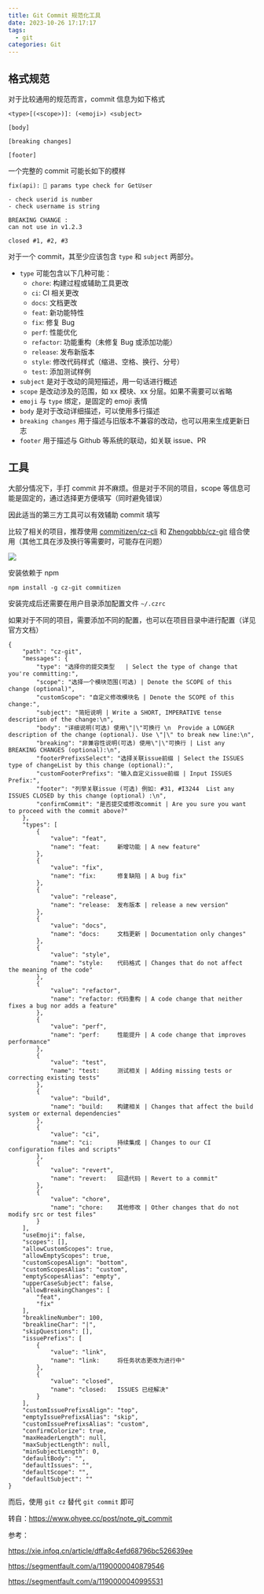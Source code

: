 ```yaml
---
title: Git Commit 规范化工具
date: 2023-10-26 17:17:17
tags:
  - git
categories: Git
---
```

## 格式规范

对于比较通用的规范而言，commit 信息为如下格式

```shell
<type>[(<scope>)]: (<emoji>) <subject>

[body]

[breaking changes]

[footer]
```

一个完整的 commit 可能长如下的模样

```shell
fix(api): 🐛 params type check for GetUser

- check userid is number
- check username is string

BREAKING CHANGE :
can not use in v1.2.3

closed #1, #2, #3
```

对于一个 commit，其至少应该包含 `type` 和 `subject` 两部分。

- `type` 可能包含以下几种可能：
	- `chore`: 构建过程或辅助工具更改
	- `ci`: CI 相关更改
	- `docs`: 文档更改
	- `feat`: 新功能特性
	- `fix`: 修复 Bug
	- `perf`: 性能优化
	- `refactor`: 功能重构（未修复 Bug 或添加功能）
	- `release`: 发布新版本
	- `style`: 修改代码样式（缩进、空格、换行、分号）
	- `test`: 添加测试样例
- `subject` 是对于改动的简短描述，用一句话进行概述
- `scope` 是改动涉及的范围，如 xx 模块、xx 分层。如果不需要可以省略
- `emoji` 与 `type` 绑定，是固定的 emoji 表情
- `body` 是对于改动详细描述，可以使用多行描述
- `breaking changes` 用于描述与旧版本不兼容的改动，也可以用来生成更新日志
- `footer` 用于描述与 Github 等系统的联动，如关联 issue、PR

## 工具

大部分情况下，手打 commit 并不麻烦。但是对于不同的项目，scope 等信息可能是固定的，通过选择更方便填写（同时避免错误）

因此适当的第三方工具可以有效辅助 commit 填写

比较了相关的项目，推荐使用 [ commitizen/cz-cli](https://github.com/commitizen/cz-cli) 和 [Zhengqbbb/cz-git](https://github.com/Zhengqbbb/cz-git) 组合使用（其他工具在涉及换行等需要时，可能存在问题）

![](images/oeLbSiR1WOov7LDCk8Msf8dfROD3OqVav421MxpY.jpg)

安装依赖于 npm

```shell
npm install -g cz-git commitizen
```

安装完成后还需要在用户目录添加配置文件 `~/.czrc`

如果对于不同的项目，需要添加不同的配置，也可以在项目目录中进行配置（详见官方文档）

```shell
{
    "path": "cz-git",
    "messages": {
        "type": "选择你的提交类型   | Select the type of change that you're committing:",
        "scope": "选择一个模块范围(可选) | Denote the SCOPE of this change (optional)",
        "customScope": "自定义修改模块名 | Denote the SCOPE of this change:",
        "subject": "简短说明 | Write a SHORT, IMPERATIVE tense description of the change:\n",
        "body": "详细说明(可选) 使用\"|\"可换行 \n  Provide a LONGER description of the change (optional). Use \"|\" to break new line:\n",
        "breaking": "非兼容性说明(可选) 使用\"|\"可换行 | List any BREAKING CHANGES (optional):\n",
        "footerPrefixsSelect": "选择关联issue前缀 | Select the ISSUES type of changeList by this change (optional):",
        "customFooterPrefixs": "输入自定义issue前缀 | Input ISSUES Prefix:",
        "footer": "列举关联issue (可选) 例如: #31, #I3244  List any ISSUES CLOSED by this change (optional) :\n",
        "confirmCommit": "是否提交或修改commit | Are you sure you want to proceed with the commit above?"
    },
    "types": [
        {
            "value": "feat",
            "name": "feat:     新增功能 | A new feature"
        },
        {
            "value": "fix",
            "name": "fix:      修复缺陷 | A bug fix"
        },
        {
            "value": "release",
            "name": "release:  发布版本 | release a new version"
        },
        {
            "value": "docs",
            "name": "docs:     文档更新 | Documentation only changes"
        },
        {
            "value": "style",
            "name": "style:    代码格式 | Changes that do not affect the meaning of the code"
        },
        {
            "value": "refactor",
            "name": "refactor: 代码重构 | A code change that neither fixes a bug nor adds a feature"
        },
        {
            "value": "perf",
            "name": "perf:     性能提升 | A code change that improves performance"
        },
        {
            "value": "test",
            "name": "test:     测试相关 | Adding missing tests or correcting existing tests"
        },
        {
            "value": "build",
            "name": "build:    构建相关 | Changes that affect the build system or external dependencies"
        },
        {
            "value": "ci",
            "name": "ci:       持续集成 | Changes to our CI configuration files and scripts"
        },
        {
            "value": "revert",
            "name": "revert:   回退代码 | Revert to a commit"
        },
        {
            "value": "chore",
            "name": "chore:    其他修改 | Other changes that do not modify src or test files"
        }
    ],
    "useEmoji": false,
    "scopes": [],
    "allowCustomScopes": true,
    "allowEmptyScopes": true,
    "customScopesAlign": "bottom",
    "customScopesAlias": "custom",
    "emptyScopesAlias": "empty",
    "upperCaseSubject": false,
    "allowBreakingChanges": [
        "feat",
        "fix"
    ],
    "breaklineNumber": 100,
    "breaklineChar": "|",
    "skipQuestions": [],
    "issuePrefixs": [
        {
            "value": "link",
            "name": "link:     将任务状态更改为进行中"
        },
        {
            "value": "closed",
            "name": "closed:   ISSUES 已经解决"
        }
    ],
    "customIssuePrefixsAlign": "top",
    "emptyIssuePrefixsAlias": "skip",
    "customIssuePrefixsAlias": "custom",
    "confirmColorize": true,
    "maxHeaderLength": null,
    "maxSubjectLength": null,
    "minSubjectLength": 0,
    "defaultBody": "",
    "defaultIssues": "",
    "defaultScope": "",
    "defaultSubject": ""
}
```

而后，使用 `git cz` 替代 `git commit` 即可

转自：https://www.ohyee.cc/post/note_git_commit

参考：

https://xie.infoq.cn/article/dffa8c4efd68796bc526639ee

https://segmentfault.com/a/1190000040879546

https://segmentfault.com/a/1190000040995531